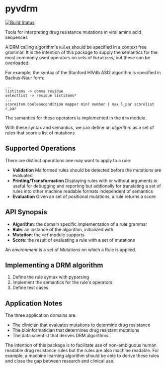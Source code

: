 # pyvdrm
[![Build
Status](https://travis-ci.org/jeff-k/pyvdrm.svg?branch=master)](https://travis-ci.org/jeff-k/pyvdrm)

Tools for interpreting drug resistance mutations in viral amino acid sequences

A DRM calling algorithm's `Rule`s should be specified in a context free grammar. It is the intention of this
package to supply the semantics for the most commonly used operators on sets of
`Mutation`s, but these can be overloaded.

For example, the syntax of the Stanford HIVdb ASI2 algorithm is specified in Backus-Naur
form:

```
...
listitems -> comma residue
selectlist -> residue listitems*
...
scoreitem booleancondition mapper min? number | max l_par scorelist r_par
```

The semantics for these operators is implemented in the `drm` module.

With these syntax and semantics, we can define an _algorithm_ as a set of rules
that score a list of mutations.

## Supported Operations

There are distinct operations one may want to apply to a rule:

  - **Validation** Malformed rules should be detected before the mutations are 
    evaluated
  - **Printing/Transformation** Displaying rules with or without arguments is
    useful for debugging and reporting but addionally for translating a set of
    rules into other machine readable formats independent of semantics
  - **Evaluation** Given an set of positional mutations, a rule returns a score

## API Synopsis

  - **Algorithm**: the domain specific implementation of a rule grammar
  - **Rule**: an instance of the algorithm, initialized with
  - **Mutation**: the `vcf` module supports 
  - **Score**: the result of evaluating a rule with a set of mutations

An _environment_ is a set of Mutations on which a Rule is applied.

## Implementing a DRM algorithm

1. Define the rule syntax with pyparsing
2. Implement the semantics for the rule's operators
3. Define test cases

## Application Notes

The three application domains are:

  - The clinician that evaluates mutations to determine drug resistance
  - The bioinformatician that determines drug resistant mutations
  - The data scientist that derives DRM algorithms

The intention of this package is to facilitate use of non-ambiguous human
readable drug resistance rules but the rules are also machine readable. For
example, a machine learning algorithm should be able to derive these rules and
close the gap between research and clinical use.

